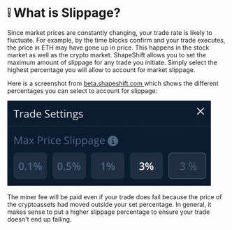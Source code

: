 # ❕ What is Slippage?

Since market prices are constantly changing, your trade rate is likely to fluctuate. For example, by the time blocks confirm and your trade executes, the price in ETH may have gone up in price. This happens in the stock market as well as the crypto market. ShapeShift allows you to set the maximum amount of slippage for any trade you initiate. Simply select the highest percentage you will allow to account for market slippage.

Here is a screenshot from [beta.shapeshift.com ](https://beta.shapeshift.com/trade)which shows the different percentages you can select to account for slippage:

![](<../../../.gitbook/assets/image (182).png>)

The miner fee will be paid even if your trade does fail because the price of the cryptoassets had moved outside your set percentage. In general, it makes sense to put a higher slippage percentage to ensure your trade doesn't end up failing.
